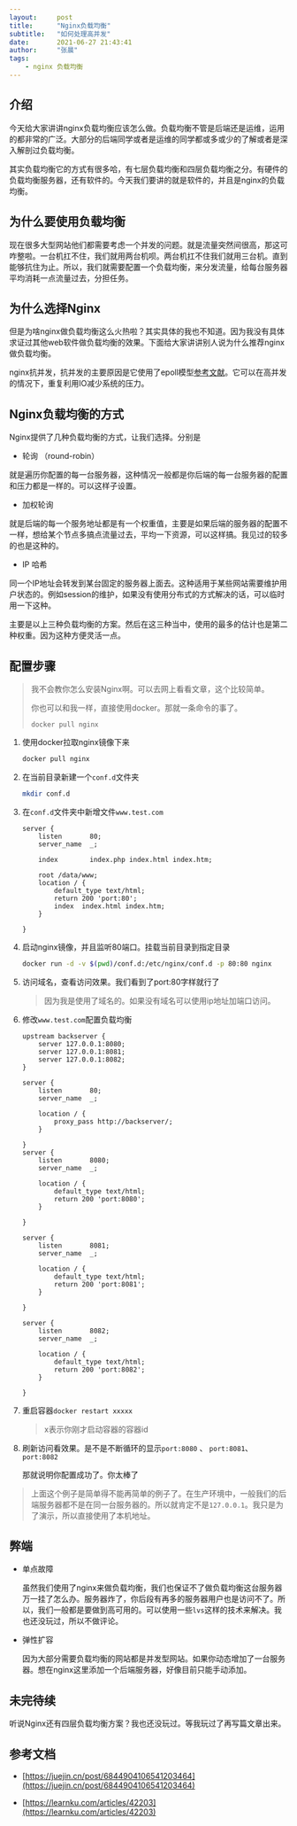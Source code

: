 ```yaml
---
layout:     post
title:      "Nginx负载均衡"
subtitle:   "如何处理高并发"
date:       2021-06-27 21:43:41
author:     "张晨"
tags:
    - nginx 负载均衡
---
```


## 介绍

今天给大家讲讲nginx负载均衡应该怎么做。负载均衡不管是后端还是运维，运用的都非常的广泛。大部分的后端同学或者是运维的同学都或多或少的了解或者是深入解剖过负载均衡。

其实负载均衡它的方式有很多哈，有七层负载均衡和四层负载均衡之分。有硬件的负载均衡服务器，还有软件的。今天我们要讲的就是软件的，并且是nginx的负载均衡。



## 为什么要使用负载均衡

现在很多大型网站他们都需要考虑一个并发的问题。就是流量突然间很高，那这可咋整啦。一台机扛不住，我们就用两台机呗。两台机扛不住我们就用三台机。直到能够抗住为止。所以，我们就需要配置一个负载均衡，来分发流量，给每台服务器平均消耗一点流量过去，分担任务。

## 为什么选择Nginx

但是为啥nginx做负载均衡这么火热啦？其实具体的我也不知道。因为我没有具体求证过其他web软件做负载均衡的效果。下面给大家讲讲别人说为什么推荐nginx做负载均衡。

nginx抗并发，抗并发的主要原因是它使用了epoll模型[参考文献](https://my.oschina.net/zhangxufeng/blog/3158026)。它可以在高并发的情况下，重复利用IO减少系统的压力。

## Nginx负载均衡的方式

Nginx提供了几种负载均衡的方式，让我们选择。分别是

- 轮询 （round-robin）

就是遍历你配置的每一台服务器，这种情况一般都是你后端的每一台服务器的配置和压力都是一样的。可以这样子设置。

- 加权轮询

就是后端的每一个服务地址都是有一个权重值，主要是如果后端的服务器的配置不一样，想给某个节点多搞点流量过去，平均一下资源，可以这样搞。我见过的较多的也是这种的。

- IP 哈希

同一个IP地址会转发到某台固定的服务器上面去。这种适用于某些网站需要维护用户状态的。例如session的维护，如果没有使用分布式的方式解决的话，可以临时用一下这种。



主要是以上三种负载均衡的方案。然后在这三种当中，使用的最多的估计也是第二种权重。因为这种方便灵活一点。



## 配置步骤

> 我不会教你怎么安装Nginx啊。可以去网上看看文章，这个比较简单。
>
> 你也可以和我一样，直接使用docker。那就一条命令的事了。
>
> `docker pull nginx`



1. 使用docker拉取nginx镜像下来

   ```sh
   docker pull nginx
   ```

2. 在当前目录新建一个`conf.d`文件夹

   ```sh
   mkdir conf.d
   ```

3. 在`conf.d`文件夹中新增文件`www.test.com`

   ```nginx
   server {
       listen       80;
       server_name  _;
   
       index        index.php index.html index.htm;
   
       root /data/www;
       location / {
           default_type text/html;
           return 200 'port:80';
           index  index.html index.htm;
       }
   
   }
   ```

   

4. 启动nginx镜像，并且监听80端口。挂载当前目录到指定目录

   ```sh
   docker run -d -v $(pwd)/conf.d:/etc/nginx/conf.d -p 80:80 nginx
   ```

5. 访问域名，查看访问效果。我们看到了port:80字样就行了

   > 因为我是使用了域名的。如果没有域名可以使用ip地址加端口访问。

6. 修改`www.test.com`配置负载均衡

   ```nginx
   upstream backserver {
       server 127.0.0.1:8080;
       server 127.0.0.1:8081;
       server 127.0.0.1:8082;
   }
   
   server {
       listen       80;
       server_name  _;
    
       location / {
           proxy_pass http://backserver/;
       }
   
   }
   server {
       listen       8080;
       server_name  _;
      
       location / {
           default_type text/html;
           return 200 'port:8080';
       }
   
   }
   
   server {
       listen       8081;
       server_name  _;
   
       location / {
           default_type text/html;
           return 200 'port:8081';
       }
   
   }
   
   server {
       listen       8082;
       server_name  _;
   
       location / {
           default_type text/html;
           return 200 'port:8082';
       }
   
   }
   ```

7. 重启容器`docker restart xxxxx` 

   > x表示你刚才启动容器的容器id

8. 刷新访问看效果。是不是不断循环的显示`port:8080` 、 `port:8081`、`port:8082`

   那就说明你配置成功了。你太棒了



> 上面这个例子是简单得不能再简单的例子了。在生产环境中，一般我们的后端服务器都不是在同一台服务器的。所以就肯定不是`127.0.0.1`。我只是为了演示，所以直接使用了本机地址。



## 弊端

- 单点故障

  虽然我们使用了nginx来做负载均衡，我们也保证不了做负载均衡这台服务器万一挂了怎么办。服务器炸了，你后段有再多的服务器用户也是访问不了。所以，我们一般都是要做到高可用的。可以使用一些`lvs`这样的技术来解决。我也还没玩过，所以不做评论。

- 弹性扩容

  因为大部分需要负载均衡的网站都是并发型网站。如果你动态增加了一台服务器。想在nginx这里添加一个后端服务器，好像目前只能手动添加。



## 未完待续

听说Nginx还有四层负载均衡方案？我也还没玩过。等我玩过了再写篇文章出来。





## 参考文档

- [https://juejin.cn/post/6844904106541203464](https://juejin.cn/post/6844904106541203464)

- [https://learnku.com/articles/42203](https://learnku.com/articles/42203)

  

